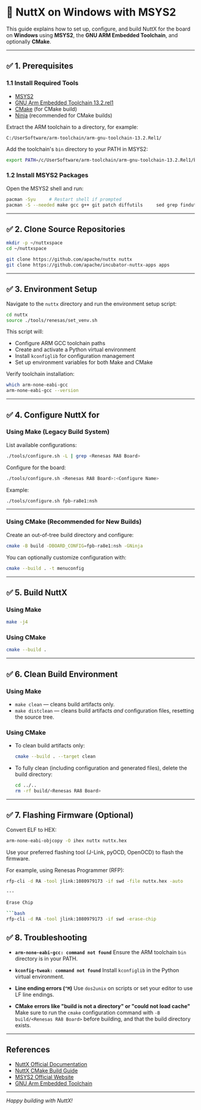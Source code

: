 # 🧠 NuttX on Windows with MSYS2

This guide explains how to set up, configure, and build NuttX for the **<Renesas RA8>** board on **Windows** using **MSYS2**, the **GNU ARM Embedded Toolchain**, and optionally **CMake**.

---

## ✅ 1. Prerequisites

### 1.1 Install Required Tools

- [MSYS2](https://www.msys2.org/)
- [GNU Arm Embedded Toolchain 13.2.rel1](https://developer.arm.com/downloads/-/arm-gnu-toolchain-downloads/13-2-rel1)
- [CMake](https://cmake.org/download/) (for CMake build)
- [Ninja](https://ninja-build.org/) (recommended for CMake builds)

Extract the ARM toolchain to a directory, for example:

```
C:/UserSoftware/arm-toolchain/arm-gnu-toolchain-13.2.Rel1/
```

Add the toolchain's `bin` directory to your PATH in MSYS2:

```bash
export PATH=/c/UserSoftware/arm-toolchain/arm-gnu-toolchain-13.2.Rel1/bin:$PATH
```

### 1.2 Install MSYS2 Packages

Open the MSYS2 shell and run:

```bash
pacman -Syu     # Restart shell if prompted
pacman -S --needed make gcc g++ git patch diffutils     sed grep findutils cmake autoconf automake libtool     pkgconf flex bison gperf texinfo python ncurses-devel mingw-w64-x86_64-cmake mingw-w64-x86_64-ninja
```

---

## ✅ 2. Clone Source Repositories

```bash
mkdir -p ~/nuttxspace
cd ~/nuttxspace

git clone https://github.com/apache/nuttx nuttx
git clone https://github.com/apache/incubator-nuttx-apps apps
```

---

## ✅ 3. Environment Setup

Navigate to the `nuttx` directory and run the environment setup script:

```bash
cd nuttx
source ./tools/renesas/set_venv.sh
```

This script will:

- Configure ARM GCC toolchain paths
- Create and activate a Python virtual environment
- Install `kconfiglib` for configuration management
- Set up environment variables for both Make and CMake

Verify toolchain installation:

```bash
which arm-none-eabi-gcc
arm-none-eabi-gcc --version
```

---

## ✅ 4. Configure NuttX for <Renesas RA8 Board>

### Using Make (Legacy Build System)

List available configurations:

```bash
./tools/configure.sh -L | grep <Renesas RA8 Board>
```

Configure for the board:

```bash
./tools/configure.sh <Renesas RA8 Board>:<Configure Name>
```

Example:

```bash
./tools/configure.sh fpb-ra8e1:nsh
```

---

### Using CMake (Recommended for New Builds)

Create an out-of-tree build directory and configure:

```bash
cmake -B build -DBOARD_CONFIG=fpb-ra8e1:nsh -GNinja
```

You can optionally customize configuration with:

```bash
cmake --build . -t menuconfig
```

---

## ✅ 5. Build NuttX

### Using Make

```bash
make -j4
```

### Using CMake

```bash
cmake --build .
```

---

## ✅ 6. Clean Build Environment

### Using Make

- `make clean` — cleans build artifacts only.
- `make distclean` — cleans build artifacts *and* configuration files, resetting the source tree.

### Using CMake

- To clean build artifacts only:

  ```bash
  cmake --build . --target clean
  ```

- To fully clean (including configuration and generated files), delete the build directory:

  ```bash
  cd ../..
  rm -rf build/<Renesas RA8 Board>
  ```

---

## ✅ 7. Flashing Firmware (Optional)

Convert ELF to HEX:

```bash
arm-none-eabi-objcopy -O ihex nuttx nuttx.hex
```

Use your preferred flashing tool (J-Link, pyOCD, OpenOCD) to flash the firmware.

For example, using Renesas Programmer (RFP):

```bash
rfp-cli -d RA -tool jlink:1080979173 -if swd -file nuttx.hex -auto

---

Erase Chip

```bash
rfp-cli -d RA -tool jlink:1080979173 -if swd -erase-chip
```

## ✅ 8. Troubleshooting

- **`arm-none-eabi-gcc: command not found`**
  Ensure the ARM toolchain `bin` directory is in your PATH.

- **`kconfig-tweak: command not found`**
  Install `kconfiglib` in the Python virtual environment.

- **Line ending errors (`^M`)**
  Use `dos2unix` on scripts or set your editor to use LF line endings.

- **CMake errors like "build is not a directory" or "could not load cache"**
  Make sure to run the `cmake` configuration command with `-B build/<Renesas RA8 Board>` before building, and that the build directory exists.

---

## References

- [NuttX Official Documentation](https://nuttx.apache.org/docs/latest/)
- [NuttX CMake Build Guide](https://nuttx.apache.org/docs/latest/quickstart/compiling_cmake.html)
- [MSYS2 Official Website](https://www.msys2.org/)
- [GNU Arm Embedded Toolchain](https://developer.arm.com/tools-and-software/open-source-software/developer-tools/gnu-toolchain/gnu-rm)

---

*Happy building with NuttX!*
